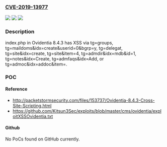 ### [CVE-2019-13977](https://cve.mitre.org/cgi-bin/cvename.cgi?name=CVE-2019-13977)
![](https://img.shields.io/static/v1?label=Product&message=n%2Fa&color=blue)
![](https://img.shields.io/static/v1?label=Version&message=n%2Fa&color=blue)
![](https://img.shields.io/static/v1?label=Vulnerability&message=n%2Fa&color=brighgreen)

### Description

index.php in Ovidentia 8.4.3 has XSS via tg=groups, tg=maildoms&idx=create&userid=0&bgrp=y, tg=delegat, tg=site&idx=create, tg=site&item=4, tg=admdir&idx=mdb&id=1, tg=notes&idx=Create, tg=admfaqs&idx=Add, or tg=admoc&idx=addoc&item=.

### POC

#### Reference
- http://packetstormsecurity.com/files/153737/Ovidentia-8.4.3-Cross-Site-Scripting.html
- https://github.com/Kitsun3Sec/exploits/blob/master/cms/ovidentia/exploitXSSOvidentia.txt

#### Github
No PoCs found on GitHub currently.

